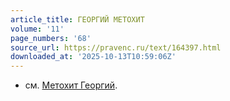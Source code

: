 ```yaml
---
article_title: ГЕОРГИЙ МЕТОХИТ
volume: '11'
page_numbers: '68'
source_url: https://pravenc.ru/text/164397.html
downloaded_at: '2025-10-13T10:59:06Z'
---
```


- см. [Метохит Георгий](<https://pravenc.ru/text/Метохит Георгий.html>).
